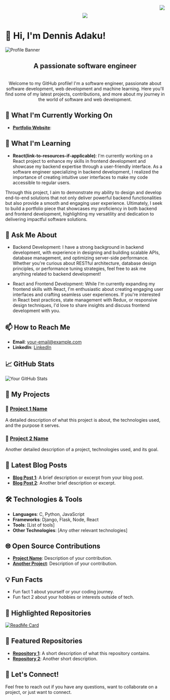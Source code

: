 <img align="right" src="https://visitor-badge.laobi.icu/badge?page_id=KafuiAdaku.KafuiAdaku"></img>

<h1 align="center">
    <img src="https://readme-typing-svg.herokuapp.com/?
    font-Rigteous&size=35&center=true&vCenter=true&width=500&height=70&duration=4000&lines=Hi+There!+:wave:;+I'm+Dennis+Adaku!;">
</h1>

# 👋 Hi, I'm Dennis Adaku!

![Profile Banner](url-to-your-banner-image)

<h2 align="center">A passionate software engineer</h2>

<br>

<div align="center">
    Welcome to my GitHub profile! I'm a software engineer, passionate about software development, 
    web development and machine learning. Here you'll find some of my latest projects, contributions, 
    and more about my journey in the world of software and web development.
</div>

## 🔭 What I'm Currently Working On

- **[Portfolio Website](link-to-project)**:

## 🌱 What I'm Learning

- **React(link-to-resources-if-applicable)**:
I'm currently working on a React project to enhance my skills in frontend development and 
showcase my backend expertise through a user-friendly interface. As a software engineer 
specializing in backend development, I realized the importance of creating intuitive user 
interfaces to make my code accessible to regular users.

Through this project, I aim to demonstrate my ability to design and develop end-to-end 
solutions that not only deliver powerful backend functionalities but also provide a smooth 
and engaging user experience. Ultimately, I seek to build a portfolio piece that showcases 
my proficiency in both backend and frontend development, highlighting my versatility 
and dedication to delivering impactful software solutions.

## 💬 Ask Me About

- Backend Development:
I have a strong background in backend development, with experience in designing and building 
scalable APIs, database management, and optimizing server-side performance. Whether you're 
curious about RESTful architecture, database design principles, or performance tuning strategies, 
feel free to ask me anything related to backend development!

- React and Frontend Development:
While I'm currently expanding my frontend skills with React, I'm enthusiastic about 
creating engaging user interfaces and crafting seamless user experiences. 
If you're interested in React best practices, state management with Redux, 
or responsive design techniques, I'd love to share insights and discuss frontend development with you.

## 📫 How to Reach Me

- **Email**: [your-email@example.com](mailto:your-email@example.com)
- **LinkedIn**: [LinkedIn](https://linkedin/in/dennisadaku)

## 📈 GitHub Stats

![Your GitHub Stats](https://github-readme-stats.vercel.app/api?username=KafuiAdaku&show_icons=true&theme=radical)

## 🚀 My Projects

### 🔹 [Project 1 Name](link-to-project)
A detailed description of what this project is about, the technologies used, and the purpose it serves.

### 🔹 [Project 2 Name](link-to-project)
Another detailed description of a project, technologies used, and its goal.

## 📝 Latest Blog Posts

- **[Blog Post 1](link-to-blog-post)**: A brief description or excerpt from your blog post.
- **[Blog Post 2](link-to-blog-post)**: Another brief description or excerpt.

## 🛠️ Technologies & Tools

- **Languages**: C, Python, JavaScript
- **Frameworks**: Django, Flask, Node, React
- **Tools**: [List of tools]
- **Other Technologies**: [Any other relevant technologies]

## 🌐 Open Source Contributions

- **[Project Name](link-to-contribution)**: Description of your contribution.
- **[Another Project](link-to-contribution)**: Description of your contribution.

## 💡 Fun Facts

- Fun fact 1 about yourself or your coding journey.
- Fun fact 2 about your hobbies or interests outside of tech.

## 🎨 Highlighted Repositories

[![ReadMe Card](https://github-readme-stats.vercel.app/api/pin/?username=KafuiAdaku&repo=repository-name&theme=radical)](https://github.com/KafuiAdaku/repository-name)

## 🌟 Featured Repositories

- **[Repository 1](link-to-repo)**: A short description of what this repository contains.
- **[Repository 2](link-to-repo)**: Another short description.

## 🤝 Let's Connect!

Feel free to reach out if you have any questions, want to collaborate on a project, or just want to connect.

